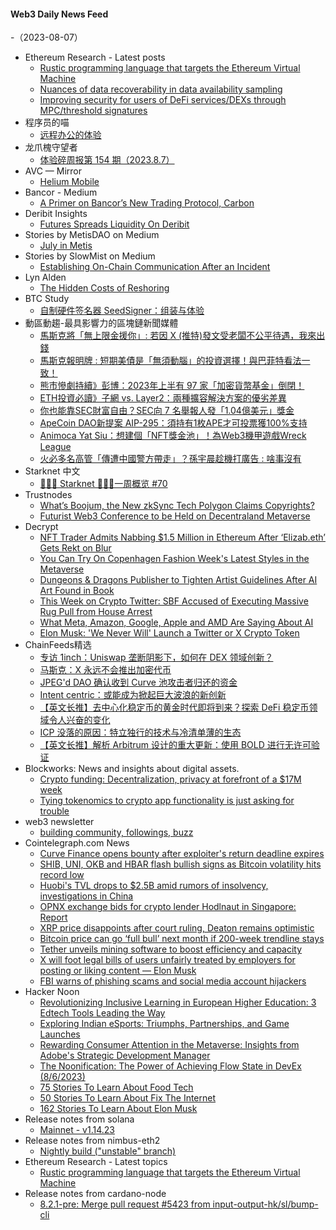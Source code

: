 #### Web3 Daily News Feed
-（2023-08-07）

- Ethereum Research - Latest posts
  - [Rustic programming language that targets the Ethereum Virtual Machine](https://ethresear.ch/t/rustic-programming-language-that-targets-the-ethereum-virtual-machine/16292/1)
  - [Nuances of data recoverability in data availability sampling](https://ethresear.ch/t/nuances-of-data-recoverability-in-data-availability-sampling/16256/3)
  - [Improving security for users of DeFi services/DEXs through MPC/threshold signatures](https://ethresear.ch/t/improving-security-for-users-of-defi-services-dexs-through-mpc-threshold-signatures/10035/6)
- 程序员的喵
  - [远程办公的体验](http://catcoding.me/p/remote-work/)
- 龙爪槐守望者
  - [体验碎周报第 154 期（2023.8.7）](https://www.ftium4.com/ux-weekly-154.html)
- AVC — Mirror
  - [Helium Mobile](https://avc.mirror.xyz/fi9RM-s6cKRUueW10kygqp40dn-P4scs9B70SWFuz7o)
- Bancor - Medium
  - [A Primer on Bancor’s New Trading Protocol, Carbon](https://blog.bancor.network/a-primer-on-bancors-new-trading-protocol-carbon-5bc7d6a1a65f?source=rss----ea0872525293---4)
- Deribit Insights
  - [Futures Spreads Liquidity On Deribit](https://insights.deribit.com/education/futures-spreads-liquidity-on-deribit/)
- Stories by MetisDAO on Medium
  - [July in Metis](https://metisdao.medium.com/july-in-metis-4e3eda17ee08?source=rss-bd38879543ea------2)
- Stories by SlowMist on Medium
  - [Establishing On-Chain Communication After an Incident](https://slowmist.medium.com/navigating-on-chain-communication-after-a-crypto-hack-74a4fd8b1791?source=rss-4ceeedda40e8------2)
- Lyn Alden
  - [The Hidden Costs of Reshoring](https://www.lynalden.com/reshoring/)
- BTC Study
  - [自制硬件签名器 SeedSigner：组装与体验](https://www.btcstudy.org/2023/08/06/seedsigner-a-self-produced-hard-signer/)
- 動區動趨-最具影響力的區塊鏈新聞媒體
  - [馬斯克將「無上限金援你」: 若因 X (推特)發文受老闆不公平待遇，我來出錢](https://www.blocktempo.com/musk-to-fund-legal-fights-of-discriminated-x-users/)
  - [馬斯克報明牌 : 短期美債是「無須動腦」的投資選擇！與巴菲特看法一致！](https://www.blocktempo.com/elon-musk-touts-short-term-treasurys-as-a-no-brainer/)
  - [熊市慘劇持續》彭博：2023年上半有 97 家「加密貨幣基金」倒閉！](https://www.blocktempo.com/almost-100-crypto-funds-have-closed-this-year/)
  - [ETH投資必讀》子網 vs. Layer2：兩種擴容解決方案的優劣差異](https://www.blocktempo.com/subnet-and-layer2-different-and-potential/)
  - [你也能靠SEC財富自由？SEC向 7 名舉報人發「1.04億美元」獎金](https://www.blocktempo.com/sec-awards-104-million-to-7-whistleblowers/)
  - [ApeCoin DAO新提案 AIP-295：須持有1枚APE才可投票獲100%支持](https://www.blocktempo.com/new-apecoin-proposal-aip-295-is-on-the-table/)
  - [Animoca Yat Siu：想建個「NFT獎金池」！為Web3機甲遊戲Wreck League](https://www.blocktempo.com/yat-siu-initiated-a-competition-with-valuable-prize/)
  - [火必多名高管「傳遭中國警方帶走」？孫宇晨趁機打廣告 : 啥事沒有](https://www.blocktempo.com/huobi-executives-allegedly-arrested-by-chinese-police/)
- Starknet 中文
  - [👩🏽‍🚀 Starknet 👨🏽‍🚀一周概览 #70](https://starknetzh.substack.com/p/starknet-70-f5e)
- Trustnodes
  - [What’s Boojum, the New zkSync Tech Polygon Claims Copyrights?](https://www.trustnodes.com/2023/08/06/whats-boojum-the-new-zksync-tech-polygon-claims-copyrights)
  - [Futurist Web3 Conference to be Held on Decentraland Metaverse](https://www.trustnodes.com/2023/08/06/futurist-web3-conference-to-be-held-on-decentraland-metaverse)
- Decrypt
  - [NFT Trader Admits Nabbing $1.5 Million in Ethereum After ‘Elizab.eth’ Gets Rekt on Blur](https://decrypt.co/151528/nft-trader-admits-nabbing-1-5-million-in-ethereum-after-elizab-eth-gets-rekt-on-blur)
  - [You Can Try On Copenhagen Fashion Week's Latest Styles in the Metaverse](https://decrypt.co/151520/copenhagen-fashion-week-drest-game)
  - [Dungeons &#038; Dragons Publisher to Tighten Artist Guidelines After AI Art Found in Book](https://decrypt.co/151515/dungeons-dragons-ai-artificial-intelligence-art-artwork-artist-ilya-shkipin)
  - [This Week on Crypto Twitter: SBF Accused of Executing Massive Rug Pull from House Arrest](https://decrypt.co/151498/this-week-on-crypto-twitter-sbf-bald-base-coinbase-rug-pull)
  - [What Meta, Amazon, Google, Apple and AMD Are Saying About AI](https://decrypt.co/151463/ai-apple-google-meta-amazon-amd-artificial-intelligence-strategy)
  - [Elon Musk: 'We Never Will' Launch a Twitter or X Crypto Token](https://decrypt.co/151461/elon-musk-twitter-x-crypto-token-denial)
- ChainFeeds精选
  - [专访 1inch：Uniswap 垄断阴影下，如何在 DEX 领域创新？](https://www.theblockbeats.info/news/43983)
  - [马斯克：X 永远不会推出加密代币](https://www.theblock.co/post/243375/elon-musk-x-crypto-token-never)
  - [JPEG'd DAO 确认收到 Curve 池攻击者归还的资金](https://twitter.com/JPEGd_69/status/1687594063527038976)
  - [Intent centric：或能成为掀起巨大波浪的新创新](https://twitter.com/tmel0211/status/1687759002451795968)
  - [【英文长推】去中心化稳定币的黄金时代即将到来？探索 DeFi 稳定币领域令人兴奋的变化](https://twitter.com/DefiIgnas/status/1687826611742416896)
  - [ICP 没落的原因：特立独行的技术与冷清单薄的生态](https://medium.com/@eternal1997L/icp%E6%B2%A1%E8%90%BD%E7%9A%84%E5%8E%9F%E5%9B%A0-%E7%89%B9%E7%AB%8B%E7%8B%AC%E8%A1%8C%E7%9A%84%E6%8A%80%E6%9C%AF%E4%B8%8E%E5%86%B7%E6%B8%85%E5%8D%95%E8%96%84%E7%9A%84%E7%94%9F%E6%80%81-51dd7a9362fb)
  - [【英文长推】解析 Arbitrum 设计的重大更新：使用 BOLD 进行无许可验证](https://twitter.com/francescoweb3/status/1687764630041767936)
- Blockworks: News and insights about digital assets.
  - [Crypto funding: Decentralization, privacy at forefront of a $17M week](https://blockworks.co/news/crypto-funding-roundup-july-31)
  - [Tying tokenomics to crypto app functionality is just asking for trouble](https://blockworks.co/news/tokenomics-reverie-myles-oneil)
- web3 newsletter
  - [building community, followings, buzz](https://a16zcrypto.substack.com/p/building-community-followings-buzz)
- Cointelegraph.com News
  - [Curve Finance opens bounty after exploiter's return deadline expires](https://cointelegraph.com/news/curve-finance-opens-bounty-after-exploiter-deadline-expires)
  - [SHIB, UNI, OKB and HBAR flash bullish signs as Bitcoin volatility hits record low](https://cointelegraph.com/news/shib-uni-okb-and-hbar-flash-bullish-signs-as-bitcoin-volatility-hits-record-low)
  - [Huobi's TVL drops to $2.5B amid rumors of insolvency, investigations in China](https://cointelegraph.com/news/huobi-tvl-drops-amid-rumors-insolvency-investigations-china)
  - [OPNX exchange bids for crypto lender Hodlnaut in Singapore: Report](https://cointelegraph.com/news/opnx-exchange-bids-hodlnaut-singapore)
  - [XRP price disappoints after court ruling, Deaton remains optimistic](https://cointelegraph.com/news/xrp-price-disappoints-after-court-ruling-deaton-remains-optimistic)
  - [Bitcoin price can go ‘full bull’ next month if 200-week trendline stays](https://cointelegraph.com/news/bitcoin-price-bull-next-month-200-week-trendline)
  - [Tether unveils mining software to boost efficiency and capacity](https://cointelegraph.com/news/tether-unveils-mining-software-to-boost-efficiency-capacity)
  - [X will foot legal bills of users unfairly treated by employers for posting or liking content — Elon Musk](https://cointelegraph.com/news/x-will-foot-legal-bills-of-users-unfairly-treated-by-employers-for-posting-or-liking-content-elon-musk)
  - [FBI warns of phishing scams and social media account hijackers](https://cointelegraph.com/news/fbi-warns-of-phishing-scams-and-social-media-account-hijackers)
- Hacker Noon
  - [Revolutionizing Inclusive Learning in European Higher Education: 3 Edtech Tools Leading the Way](https://hackernoon.com/revolutionizing-inclusive-learning-in-european-higher-education-3-edtech-tools-leading-the-way?source=rss)
  - [Exploring Indian eSports: Triumphs, Partnerships, and Game Launches](https://hackernoon.com/exploring-indian-esports-triumphs-partnerships-and-game-launches?source=rss)
  - [Rewarding Consumer Attention in the Metaverse: Insights from Adobe's Strategic Development Manager](https://hackernoon.com/rewarding-consumer-attention-in-the-metaverse-insights-from-adobes-strategic-development-manager?source=rss)
  - [The Noonification: The Power of Achieving Flow State in DevEx (8/6/2023)](https://hackernoon.com/8-6-2023-noonification?source=rss)
  - [75 Stories To Learn About Food Tech](https://hackernoon.com/75-stories-to-learn-about-food-tech?source=rss)
  - [50 Stories To Learn About Fix The Internet](https://hackernoon.com/50-stories-to-learn-about-fix-the-internet?source=rss)
  - [162 Stories To Learn About Elon Musk](https://hackernoon.com/162-stories-to-learn-about-elon-musk?source=rss)
- Release notes from solana
  - [Mainnet - v1.14.23](https://github.com/solana-labs/solana/releases/tag/v1.14.23)
- Release notes from nimbus-eth2
  - [Nightly build ("unstable" branch)](https://github.com/status-im/nimbus-eth2/releases/tag/nightly)
- Ethereum Research - Latest topics
  - [Rustic programming language that targets the Ethereum Virtual Machine](https://ethresear.ch/t/rustic-programming-language-that-targets-the-ethereum-virtual-machine/16292)
- Release notes from cardano-node
  - [8.2.1-pre: Merge pull request #5423 from input-output-hk/sl/bump-cli](https://github.com/input-output-hk/cardano-node/releases/tag/8.2.1-pre)
